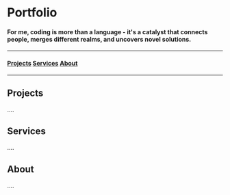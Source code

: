 # Portfolio


#### For me, coding is more than a language - it's a catalyst that connects people, merges different realms, and uncovers novel solutions.

---


#### [Projects](#projects)  [Services](#services)  [About](#about)

---


## Projects
....

## Services
....

## About
....


